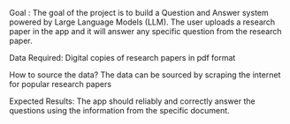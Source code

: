 Goal :
The goal of the project is to build a Question and Answer system powered by Large Language Models (LLM). 
The user uploads a research paper in the app and it will answer any specific question from the research paper.


Data Required:
Digital copies of research papers in pdf format


How to source the data?
The data can be sourced by scraping the internet for popular research papers


Expected Results:
The app should reliably and correctly answer the questions using the information from the specific document.
